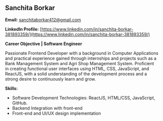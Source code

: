 ## **Sanchita Borkar**

**Email:** sanchitaborkar412@gmail.com

**LinkedIn Profile:** [https://www.linkedin.com/in/sanchita-borkar-381893359/](https://www.linkedin.com/in/sanchita-borkar-381893359/)

**Career Objective | Software Engineer**

Passionate Frontend Developer with a background in Computer Applications and practical experience gained through internships and projects such as a Bank Management System and Agri Shop Management System. Proficient in creating functional user interfaces using HTML, CSS, JavaScript, and ReactJS, with a solid understanding of the development process and a strong desire to continuously learn and grow.

**Skills:**
- Software Development Technologies: ReactJS, HTML/CSS, JavaScript, GitHub.
- Backend Integration with front-end
- Front-end and UI/UX design implementation
